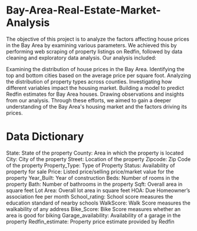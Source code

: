 # Bay-Area-Real-Estate-Market-Analysis
The objective of this project is to analyze the factors affecting house prices in the Bay Area by examining various parameters. We achieved this by performing web scraping of property listings on Redfin, followed by data cleaning and exploratory data analysis. Our analysis included:

Examining the distribution of house prices in the Bay Area.
Identifying the top and bottom cities based on the average price per square foot.
Analyzing the distribution of property types across counties.
Investigating how different variables impact the housing market.
Building a model to predict Redfin estimates for Bay Area houses.
Drawing observations and insights from our analysis.
Through these efforts, we aimed to gain a deeper understanding of the Bay Area's housing market and the factors driving its prices.

# Data Dictionary
State: State of the property
County: Area in which the property is located
City: City of the property
Street: Location of the property
Zipcode: Zip Code of the property
Property_Type: Type of Property
Status: Availability of property for sale
Price: Listed price/selling price/market value for the property
Year_Built: Year of construction
Beds: Number of rooms in the property
Bath: Number of bathrooms in the property
Sqft: Overall area in square feet
Lot Area: Overall lot area in square feet
HOA: Due Homeowner’s association fee per month
School_rating: School score measures the education standard of nearby schools
WalkScore: Walk Score measures the walkability of any address
Bike_Score: Bike Score measures whether an area is good for biking
Garage_availability: Availability of a garage in the property
Redfin_estimate: Property price estimate provided by Redfin
